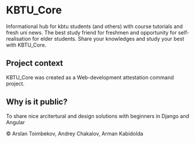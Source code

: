 # KBTU_Core

Informational hub for kbtu students (and others) with course tutorials and fresh uni news. The best study friend for freshmen and opportunity for self-realisation for elder students. Share your knowledges and study your best with KBTU_Core.

## Project context

KBTU_Core was created as a Web-development attestation command project.

## Why is it public?

To share nice arcitertural and design solutions with beginners in Django and Angular

© Arslan Toimbekov, Andrey Chakalov, Arman Kabidolda
